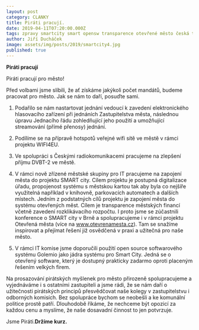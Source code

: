 ```yaml
---
layout: post
category: CLANKY
title: Piráti pracují.
date: 2019-04-11T07:20:00.000Z
tags: zpravy smartcity smart opensw transparence otevřené město česká trebová
author: Jiří Ducháček
image: assets/img/posts/2019/smartcity4.jpg
published: true
---
```

**Piráti pracují**

Piráti pracují pro město!

Před volbami jsme slíbili, že ať získáme jakýkoli počet mandátů, budeme pracovat pro město.
Jak se nám to daří, posuďte sami.

1. Podařilo se nám nastartovat jednání vedoucí k zavedení elektronického hlasovacího zařízení
při jednáních Zastupitelstva města, následnou úpravu Jednacího řádu zohledňující jeho použití a
umožňující streamování (přímé přenosy) jednání.

2. Podílíme se na přípravě hotspotů veřejné wifi sítě ve městě v rámci projektu WIFI4EU.

3. Ve spolupráci s Českými radiokomunikacemi pracujeme na zlepšení příjmu DVBT-2 ve městě.

4. V rámci nově zřízené městské skupiny pro IT pracujeme na zapojení města do projektu SMART city.
Cílem projektu je postupná digitalizace úřadu, propojenost systému s městskou kartou tak aby byla
co nejšíře využitelná například v knihovně, parkovacích automatech a dalších místech. Jedním z
podstatných cílů projektu je zapojení města do systému otevřených měst. Cílem je transparence
městských financí včetně zavedení rozklikávacího rozpočtu. I proto jsme se zúčastnili konference
o SMART city v Brně a spolupracujeme i v rámci projektu Otevřená města (více na www.otevrenamesta.cz).
Tam se snažíme inspirovat a přejímat řešení již osvědčená v praxi a užitečná pro naše město.

5. V rámci IT komise jsme doporučili použití open source softwarového systému Golemio jako jádra
systému pro Smart City. Jedná se o otevřený software, který je dostupný prakticky zadarmo oproti
placeným řešením velkých firem.

Na prosazování pirátských myšlenek pro město přirozeně spolupracujeme a vyjednáváme i s ostatními
zastupiteli a jsme rádi, že se nám daří o užitečnosti pirátských principů přesvědčovat naše kolegy
v zastupitelstvu i odborných komisích. Bez spolupráce bychom se neobešli a ke komunální politice prostě patří.
Dlouhodobě říkáme, že nechceme být opozicí za každou cenu a myslíme, že naše dosavadní činnost to jen potvrzuje.

Jsme Piráti.**Držíme kurz.**
